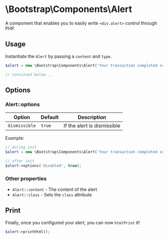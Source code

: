 # \Bootstrap\Components\Alert

A component that enables you to easily write `<div.alert>` control through PHP.

## Usage

Instantiate the `Alert` by passing a `content` and `type`.

```php
$alert = new \Bootstrap\Components\Alert('Your transaction completed successfully', 'success');

// continued below...
```

## Options

### Alert::options

| Option | Default | Description |
| ------ | ------- | ----------- |
| `dismissible` | `true` | If the alert is dismissible |

Example:
```php
// during init
$alert = new \Bootstrap\Components\Alert('Your transaction completed successfully', 'success');

// after init
$alert->options('disabled', true);
```

### Other properties

- `Alert::content` - The content of the alert
- `Alert::class` - Sets the `class` attribute

## Print

Finally, once you configured your alert, you can now `htmlPrint` it!
```php
$alert->printHtml();
```
